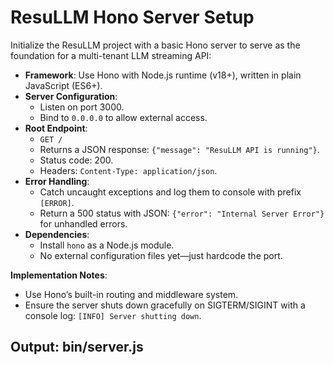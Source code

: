 # ResuLLM Hono Server Setup

Initialize the ResuLLM project with a basic Hono server to serve as the foundation for a multi-tenant LLM streaming API:

- **Framework**: Use Hono with Node.js runtime (v18+), written in plain JavaScript (ES6+).
- **Server Configuration**:
  - Listen on port 3000.
  - Bind to `0.0.0.0` to allow external access.
- **Root Endpoint**: 
  - `GET /`
  - Returns a JSON response: `{"message": "ResuLLM API is running"}`.
  - Status code: 200.
  - Headers: `Content-Type: application/json`.
- **Error Handling**:
  - Catch uncaught exceptions and log them to console with prefix `[ERROR]`.
  - Return a 500 status with JSON: `{"error": "Internal Server Error"}` for unhandled errors.
- **Dependencies**:
  - Install `hono` as a Node.js module.
  - No external configuration files yet—just hardcode the port.

**Implementation Notes**:
- Use Hono’s built-in routing and middleware system.
- Ensure the server shuts down gracefully on SIGTERM/SIGINT with a console log: `[INFO] Server shutting down`.

## Output: bin/server.js
